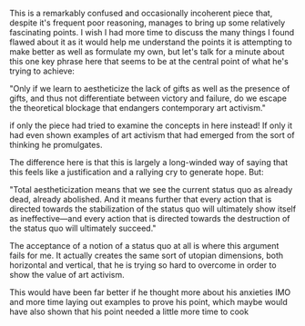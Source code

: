 This is a remarkably confused and occasionally incoherent piece that, despite it's frequent poor reasoning, manages to bring up some relatively fascinating points. I wish I had more time to discuss the many things I found flawed about it as it would help me understand the points it is attempting to make better as well as formulate my own, but let's talk for a minute about this one key phrase here that seems to be at the central point of what he's trying to achieve:

"Only if we learn to aestheticize the lack of gifts as well as the presence of gifts, and thus not differentiate between victory and failure, do we escape the theoretical blockage that endangers contemporary art activism."

if only the piece had tried to examine the concepts in here instead! If only it had even shown examples of art activism that had emerged from the sort of thinking he promulgates.

The difference here is that this is largely a long-winded way of saying that this feels like a justification and a rallying cry to generate hope. But:

"Total aestheticization means that we see the current status quo as already dead, already abolished. And it means further that every action that is directed towards the stabilization of the status quo will ultimately show itself as ineffective—and every action that is directed towards the destruction of the status quo will ultimately succeed."

The acceptance of a notion of a status quo at all is where this argument fails for me. It actually creates the same sort of utopian dimensions, both horizontal and vertical, that he is trying so hard to overcome in order to show the value of art activism.

This would have been far better if he thought more about his anxieties IMO and more time laying out examples to prove his point, which maybe would have also shown that his point needed a little more time to cook
